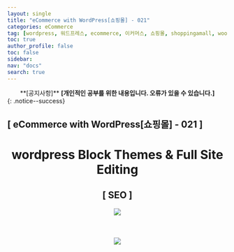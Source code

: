 ```yaml
---
layout: single
title: "eCommerce with WordPress[쇼핑몰] - 021"
categories: eCommerce
tag: [wordpress, 워드프레스, ecommerce, 이커머스, 쇼핑몰, shoppingamall, woocommerce, 우커머스]
toc: true
author_profile: false
toc: false
sidebar:
nav: "docs"
search: true
---
```


<center>**[공지사항]** <strong> [개인적인 공부를 위한 내용입니다. 오류가 있을 수 있습니다.] </strong></center>
{: .notice--success}

<h2>[ eCommerce with WordPress[쇼핑몰] - 021 ]</h2>

<div align="center"><p><h1>wordpress Block Themes & Full Site Editing</h1></p></div>

<div align="center"><h2>[ SEO ]</h2>
<div align="center"><img src="http://drive.google.com/uc?export=view&id=1FJInvVyoCIqUXBU0nvNCrqdDln0EexrM"><br><br><br></div><br>
<div align="center"><img src="http://drive.google.com/uc?export=view&id=1FKUb6lfbqh-n5qN_1bsZLpi6nEAnqIfB"><br><br><br></div><br>









